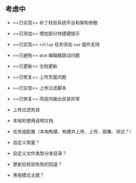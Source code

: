 ## 考虑中

* ==已实现== 补丁校验系统平台和架构参数
* ==已添加== 增加部分快捷键提示
* ==已实现== `rollup` 任务添加 `vue` 插件支持
* ==已避免== ace 编辑器跳动问题

* ==已更新== 文档更新
* ==已修复== 上传页面问题
* ==已实现== 上传过滤脚本
* ==已修复== 项目内输出目录异常

* 上传过滤失效
* 本地的使用说明文档
* 任务组配置（本地构建、构建并上传、上传、部署、测试？）
* 自定义常量？
* 自定义文件类型分发目录？

* 更新后校验失败的回退？
* 黑夜模式主题？
